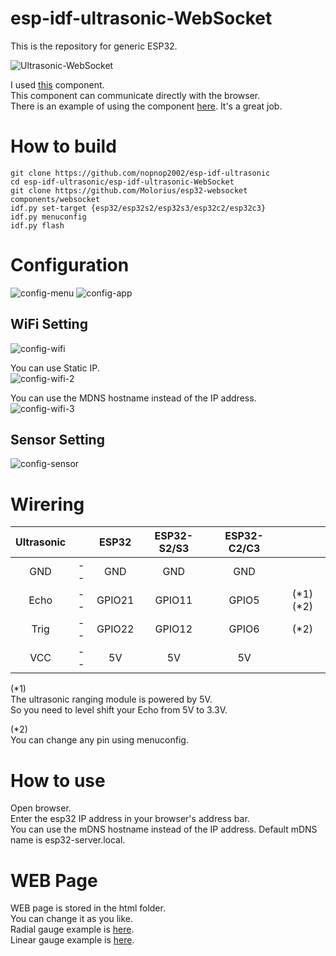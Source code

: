 # esp-idf-ultrasonic-WebSocket
This is the repository for generic ESP32.   

![Ultrasonic-WebSocket](https://user-images.githubusercontent.com/6020549/205416156-c6431e26-35dd-45c8-a910-f4846a4db202.jpg)

I used [this](https://github.com/Molorius/esp32-websocket) component.   
This component can communicate directly with the browser.   
There is an example of using the component [here](https://github.com/Molorius/ESP32-Examples).
It's a great job.   

# How to build
```
git clone https://github.com/nopnop2002/esp-idf-ultrasonic
cd esp-idf-ultrasonic/esp-idf-ultrasonic-WebSocket
git clone https://github.com/Molorius/esp32-websocket components/websocket
idf.py set-target {esp32/esp32s2/esp32s3/esp32c2/esp32c3}
idf.py menuconfig
idf.py flash
```


# Configuration   
![config-menu](https://user-images.githubusercontent.com/6020549/205415877-7735e45d-18a2-4a23-a75a-b849e108ccb7.jpg)
![config-app](https://user-images.githubusercontent.com/6020549/205415875-b0e688da-159b-4877-98aa-5f6df9faa5b9.jpg)

## WiFi Setting
![config-wifi](https://user-images.githubusercontent.com/6020549/205415892-5ec984d8-ec50-4f06-bd79-0f457f9c000d.jpg)

You can use Static IP.   
![config-wifi-2](https://user-images.githubusercontent.com/6020549/205416000-2bae9320-3dff-42bc-8475-a6a58c80a897.jpg)

You can use the MDNS hostname instead of the IP address.   
![config-wifi-3](https://user-images.githubusercontent.com/6020549/205416016-b11ead06-f0a7-4460-8fe3-2d52f8b2acf8.jpg)


## Sensor Setting
![config-sensor](https://user-images.githubusercontent.com/6020549/205416047-5f6450c6-6fd6-47ce-8bef-507efb5c6f36.jpg)



# Wirering

|Ultrasonic||ESP32|ESP32-S2/S3|ESP32-C2/C3||
|:-:|:-:|:-:|:-:|:-:|:-:|
|GND|--|GND|GND|GND||
|Echo|--|GPIO21|GPIO11|GPIO5|(*1)(*2)|
|Trig|--|GPIO22|GPIO12|GPIO6|(*2)|
|VCC|--|5V|5V|5V||

(*1)   
The ultrasonic ranging module is powered by 5V.   
So you need to level shift your Echo from 5V to 3.3V.   

(*2)   
You can change any pin using menuconfig.   



# How to use
Open browser.   
Enter the esp32 IP address in your browser's address bar.   
You can use the mDNS hostname instead of the IP address.
Default mDNS name is esp32-server.local.

# WEB Page
WEB page is stored in the html folder.   
You can change it as you like.   
Radial gauge example is [here](https://rawgit.com/Mikhus/canvas-gauges/master/examples/radial-component.html).   
Linear gauge example is [here](https://rawgit.com/Mikhus/canvas-gauges/master/examples/linear-component.html).

